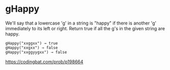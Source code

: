 # gHappy

We'll say that a lowercase 'g' in a string is "happy" if there is another 'g' immediately to its left or right. Return true if all the g's in the given string are happy.
```
gHappy("xxggxx") → true
gHappy("xxgxx") → false
gHappy("xxggyygxx") → false
```
https://codingbat.com/prob/p198664
